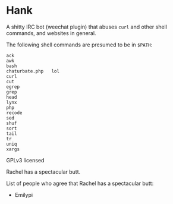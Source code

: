 Hank
====

A shitty IRC bot (weechat plugin) that abuses `curl` and other shell commands,
and websites in general.

The following shell commands are presumed to be in `$PATH`:

    ack
    awk
    bash
    chaturbate.php   lol
    curl
    cut
    egrep
    grep
    head
    lynx
    php
    recode
    sed
    shuf
    sort
    tail
    tr
    uniq
    xargs

GPLv3 licensed

Rachel has a spectacular butt.

List of people who agree that Rachel has a spectacular butt:

- Emilypi
